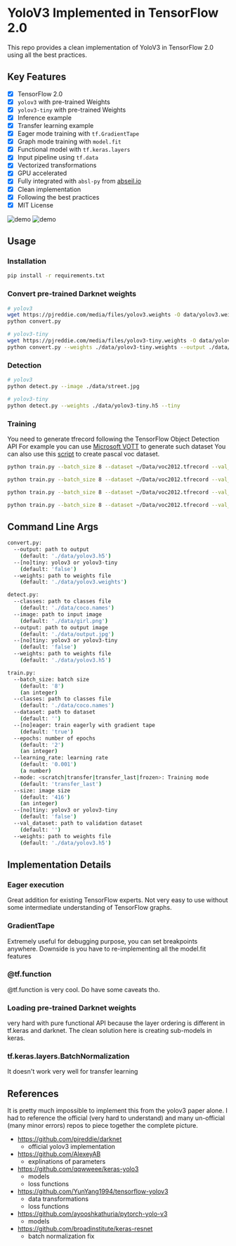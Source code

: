 # YoloV3 Implemented in TensorFlow 2.0

This repo provides a clean implementation of YoloV3 in TensorFlow 2.0 using all the best practices.

## Key Features

- [x] TensorFlow 2.0
- [x] `yolov3` with pre-trained Weights
- [x] `yolov3-tiny` with pre-trained Weights
- [x] Inference example
- [x] Transfer learning example
- [x] Eager mode training with `tf.GradientTape`
- [x] Graph mode training with `model.fit`
- [x] Functional model with `tf.keras.layers`
- [x] Input pipeline using `tf.data`
- [x] Vectorized transformations
- [x] GPU accelerated
- [x] Fully integrated with `absl-py` from [abseil.io](https://abseil.io)
- [x] Clean implementation
- [x] Following the best practices
- [x] MIT License

![demo](https://raw.githubusercontent.com/zzh8829/yolov3-tf2/master/data/meme_out.jpg)
![demo](https://raw.githubusercontent.com/zzh8829/yolov3-tf2/master/data/street_out.jpg)

## Usage

### Installation

```bash
pip install -r requirements.txt
```

### Convert pre-trained Darknet weights

```bash
# yolov3
wget https://pjreddie.com/media/files/yolov3.weights -O data/yolov3.weights
python convert.py

# yolov3-tiny
wget https://pjreddie.com/media/files/yolov3-tiny.weights -O data/yolov3-tiny.weights
python convert.py --weights ./data/yolov3-tiny.weights --output ./data/yolov3-tiny.h5 --tiny
```

### Detection

```bash
# yolov3
python detect.py --image ./data/street.jpg

# yolov3-tiny
python detect.py --weights ./data/yolov3-tiny.h5 --tiny
```

### Training

You need to generate tfrecord following the TensorFlow Object Detection API
For example you can use [Microsoft VOTT](https://github.com/Microsoft/VoTT) to generate such dataset
You can also use this [script](https://github.com/tensorflow/models/blob/master/research/object_detection/dataset_tools/create_pascal_tf_record.py) to create pascal voc dataset.


``` bash
python train.py --batch_size 8 --dataset ~/Data/voc2012.tfrecord --val_dataset ~/Data/voc2012_val.tfrecord --epochs 100 --noeager --mode transfer

python train.py --batch_size 8 --dataset ~/Data/voc2012.tfrecord --val_dataset ~/Data/voc2012_val.tfrecord --epochs 100 --noeager --mode transfer_last

python train.py --batch_size 8 --dataset ~/Data/voc2012.tfrecord --val_dataset ~/Data/voc2012_val.tfrecord --epochs 100 --noeager --mode scratch

python train.py --batch_size 8 --dataset ~/Data/voc2012.tfrecord --val_dataset ~/Data/voc2012_val.tfrecord --epochs 100 --noeager --mode transfer --weights ./data/yolov3-tiny.h5 --tiny
```

## Command Line Args

```bash
convert.py:
  --output: path to output
    (default: './data/yolov3.h5')
  --[no]tiny: yolov3 or yolov3-tiny
    (default: 'false')
  --weights: path to weights file
    (default: './data/yolov3.weights')

detect.py:
  --classes: path to classes file
    (default: './data/coco.names')
  --image: path to input image
    (default: './data/girl.png')
  --output: path to output image
    (default: './data/output.jpg')
  --[no]tiny: yolov3 or yolov3-tiny
    (default: 'false')
  --weights: path to weights file
    (default: './data/yolov3.h5')

train.py:
  --batch_size: batch size
    (default: '8')
    (an integer)
  --classes: path to classes file
    (default: './data/coco.names')
  --dataset: path to dataset
    (default: '')
  --[no]eager: train eagerly with gradient tape
    (default: 'true')
  --epochs: number of epochs
    (default: '2')
    (an integer)
  --learning_rate: learning rate
    (default: '0.001')
    (a number)
  --mode: <scratch|transfer|transfer_last|frozen>: Training mode
    (default: 'transfer_last')
  --size: image size
    (default: '416')
    (an integer)
  --[no]tiny: yolov3 or yolov3-tiny
    (default: 'false')
  --val_dataset: path to validation dataset
    (default: '')
  --weights: path to weights file
    (default: './data/yolov3.h5')
```

## Implementation Details

### Eager execution

Great addition for existing TensorFlow experts.
Not very easy to use without some intermediate understanding of TensorFlow graphs.

### GradientTape

Extremely useful for debugging purpose, you can set breakpoints anywhere.
Downside is you have to re-implementing all the model.fit features

### @tf.function

@tf.function is very cool. Do have some caveats tho.

### Loading pre-trained Darknet weights

very hard with pure functional API because the layer ordering is different in
tf.keras and darknet. The clean solution here is creating sub-models in keras.

### tf.keras.layers.BatchNormalization

It doesn't work very well for transfer learning

## References

It is pretty much impossible to implement this from the yolov3 paper alone. I had to reference the official (very hard to understand) and many un-official (many minor errors) repos to piece together the complete picture.

- https://github.com/pjreddie/darknet
    - official yolov3 implementation
- https://github.com/AlexeyAB
    - explinations of parameters
- https://github.com/qqwweee/keras-yolo3
    - models
    - loss functions
- https://github.com/YunYang1994/tensorflow-yolov3
    - data transformations
    - loss functions
- https://github.com/ayooshkathuria/pytorch-yolo-v3
    - models
- https://github.com/broadinstitute/keras-resnet
    - batch normalization fix
